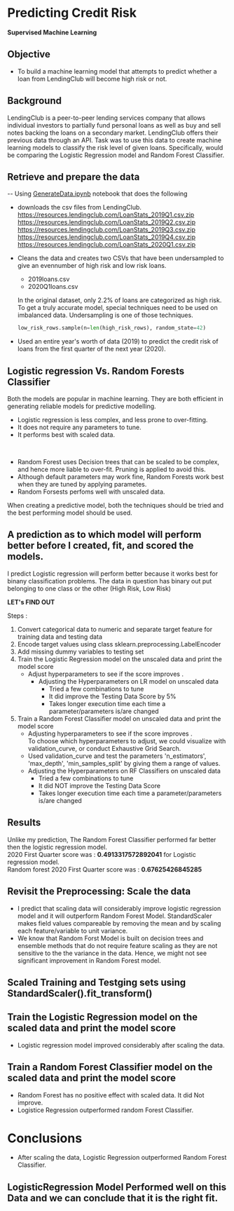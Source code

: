 # Predicting Credit Risk
**Supervised Machine Learning**

## Objective 
* To build a machine learning model that attempts to predict whether a loan from LendingClub will become high risk or not.

## Background
LendingClub is a peer-to-peer lending services company that allows individual investors to partially fund personal loans as well as buy and sell notes backing the loans on a secondary market. LendingClub offers their previous data through an API.
Task was to use this data to create machine learning models to classify the risk level of given loans. Specifically, would be comparing the Logistic Regression model and Random Forest Classifier.

## Retrieve and prepare the data
-- Using [GenerateData.ipynb](Resources/Generator/GenerateData.ipynb) notebook that does the following
*   downloads the csv files from LendingClub.  
    https://resources.lendingclub.com/LoanStats_2019Q1.csv.zip
    https://resources.lendingclub.com/LoanStats_2019Q2.csv.zip
    https://resources.lendingclub.com/LoanStats_2019Q3.csv.zip
    https://resources.lendingclub.com/LoanStats_2019Q4.csv.zip
    https://resources.lendingclub.com/LoanStats_2020Q1.csv.zip

*   Cleans the data and creates two CSVs that have been undersampled to give an evennumber of high risk and low risk loans.
   
    * 2019loans.csv  
    * 2020Q1loans.csv

    In the original dataset, only 2.2% of loans are categorized as high risk. To get a truly accurate model, special techniques need to be used on imbalanced data. Undersampling is one of those techniques.

    ```python
    low_risk_rows.sample(n=len(high_risk_rows), random_state=42)
    ```
    
    
* Used an entire year's worth of data (2019) to predict the credit risk of loans from the first quarter of the next year (2020).

## Logistic regression Vs. Random Forests Classifier

Both the models are popular in machine learning. They are both efficient in generating reliable models for predictive modelling.

* Logistic regression is less complex, and less prone to over-fitting. 
* It does not require any parameters to tune.
* It performs best with scaled data.  
<br />

* Random Forest uses Decision trees that can be scaled to be complex, and hence more liable to over-fit. Pruning is applied to avoid this.
* Although default parameters may work fine, Random Forests work best when they are tuned by applying parametes.
* Random Forsests perfoms well with unscaled data. 

When creating a predictive model, both the techniques should be tried and the best performing model should be used.

## A prediction as to which model will perform better before I created, fit, and scored the models. 
I predict Logistic regression will perform better because it works best for binany classification problems. The data in question has binary out put belonging to one class or the other (High Risk, Low Risk)

**LET's FIND OUT**

Steps :
1. Convert categorical data to numeric and separate target feature for training data and testing data
2. Encode target values using class sklearn.preprocessing.LabelEncoder
3. Add missing dummy variables to testing set
4. Train the Logistic Regression model on the unscaled data and print the model score
    * Adjust hyperparameters to see if the score improves .
        * Adjusting the Hyperparameters on LR model on unscaled data 
            * Tried a few combinations to tune
            * It did improve the Testing Data Score by 5%
            * Takes longer execution time each time a parameter/parameters is/are changed
6. Train a Random Forest Classifier model on unscaled data and print the model score  
    * Adjusting hyperparameters to see if the score improves .  
    To choose which hyperparameters to adjust, we could visualize with validation_curve, or conduct Exhaustive Grid Search. 
     * Used validation_curve and test the parameters 'n_estimators', 'max_depth', 'min_samples_split' by giving them a range of values.       
     * Adjusting the Hyperparameters on RF Classifiers  on unscaled data 
        * Tried a few combinations to tune
        * It did NOT improve the Testing Data Score 
        * Takes longer execution time each time a parameter/parameters is/are changed
## Results
Unlike my prediction, The Random Forest Classifier performed far better then the logistic regression model.   
2020 First Quarter score was : **0.4913317572892041** for Logistic regression model.  
Random forest 2020 First Quarter score was : **0.67625426845285**
## Revisit the Preprocessing: Scale the data
 * I predict that scaling data will considerably improve logistic regression model and it will outperform Random Forest Model. 
 StandardScaler makes field values compareable by removing the mean and by scaling each feature/variable to unit variance.
 * We know that Random Forst Model is built on decision trees and ensemble methods that do not require feature scaling as they are not sensitive to the the variance in the data. Hence, we might not see significant improvement in Random Forest model.
## Scaled Training and Testging sets using StandardScaler().fit_transform()
## Train the Logistic Regression model on the scaled data and print the model score
* Logistic regression model improved considerably after scaling the data.
## Train a Random Forest Classifier model on the scaled data and print the model score
* Random Forest has no positive effect with scaled data. It did Not improve.
* Logistice Regression outperformed random Forest Classifier.
# Conclusions
* After scaling the data, Logistic Regression outperformed Random Forest Classifier.
## LogisticRegression Model Performed well on this Data and we can conclude that it is the right fit.
